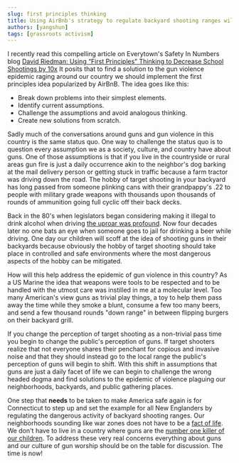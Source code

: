 ```yaml
---
slug: first principles thinking
title: Using AirBnb's strategy to regulate backyard shooting ranges will result in lower gun violence incidents
authors: [yangshun]
tags: [grassroots activism]
---
```


I recently read this compelling article on Everytown's Safety In Numbers blog [David Riedman: Using “First Principles” Thinking to Decrease School Shootings by 10x](https://everytownresearch.org/david-riedman-using-first-principles-thinking-to-decrease-school-shootings-by-10x/) It posits that to find a solution to the gun violence epidemic raging around our country we should implement the first principles idea popularized by AirBnB. The idea goes like this:

- Break down problems into their simplest elements.
- Identify current assumptions.
- Challenge the assumptions and avoid analogous thinking.
- Create new solutions from scratch.

Sadly much of the conversations around guns and gun violence in this country is the same status quo. One way to challenge the status quo is to question every assumption we as a society, culture, and country have about guns. One of those assumptions is that if you live in the countryside or rural areas gun fire is just a daily occurrence akin to the neighbor's dog barking at the mail delivery person or getting stuck in traffic because a farm tractor was driving down the road. The hobby of target shooting in your backyard has long passed from someone plinking cans with their grandpappy's .22 to people with military grade weapons with thousands upon thousands of rounds of ammunition going full cyclic off their back decks.

Back in the 80's when legislators began considering making it illegal to drink alcohol when driving [the uproar was profound](https://www.tiktok.com/@nowthis/video/7198246941065547050?lang=en). Now four decades later no one bats an eye when someone goes to jail for drinking a beer while driving. One day our children will scoff at the idea of shooting guns in their backyards because obviously the hobby of target shooting should take place in controlled and safe environments where the most dangerous aspects of the hobby can be mitigated.

How will this help address the epidemic of gun violence in this country? As a US Marine the idea that weapons were tools to be respected and to be handled with the utmost care was instilled in me at a molecular level. Too many American's view guns as trivial play things, a toy to help them pass away the time while they smoke a blunt, consume a few too many beers, and send a few thousand rounds "down range" in between flipping burgers on their backyard grill.

If you change the perception of target shooting as a non-trivial pass time you begin to change the public's perception of guns. If target shooters realize that not everyone shares their penchant for copious and invasive noise and that they should instead go to the local range the public's perception of guns will begin to shift. With this shift in assumptions that guns are just a daily facet of life we can begin to challenge the wrong headed dogma and find solutions to the epidemic of violence plaguing our neighborhoods, backyards, and public gathering places.

One step that **needs** to be taken to make America safe again is for Connecticut to step up and set the example for all New Englanders by regulating the dangerous activity of backyard shooting ranges. Our neighborhoods sounding like war zones does not have to be a [fact of life](https://www.everytown.org/press/everytown-students-demand-action-respond-to-j-d-vance-calling-school-shootings-a-fact-of-life/). We don't have to live in a country where guns are the [number one killer of our children](https://everytownresearch.org/graph/firearms-are-the-leading-cause-of-death-for-american-children-and-teens/). To address these very real concerns everything about guns and our culture of gun worship should be on the table for discussion. The time is now!
